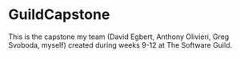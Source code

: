 # GuildCapstone

This is the capstone my team (David Egbert, Anthony Olivieri, Greg Svoboda, myself) created during weeks 9-12 at The Software Guild.
